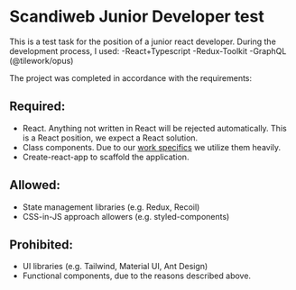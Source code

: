 # Scandiweb Junior Developer test

This is a test task for the position of a junior react developer. 
During the development process, I used:
 -React+Typescript
 -Redux-Toolkit
 -GraphQL (@tilework/opus)
 
 The project was completed in accordance with the requirements:
 
 ## Required:

- React. Anything not written in React will be rejected automatically. This is a React position, we expect a React solution.
- Class components. Due to our [work specifics]([https://docs.scandipwa.com/stack/override-mechanism/extending-javascript](https://docs.scandipwa.com/developing-with-scandi/override-mechanism/extending-javascript)) we utilize them heavily.
- Create-react-app to scaffold the application.

## Allowed:

- State management libraries (e.g. Redux, Recoil)
- CSS-in-JS approach allowers (e.g. styled-components)

## Prohibited:

- UI libraries (e.g. Tailwind, Material UI, Ant Design)
- Functional components, due to the reasons described above.
